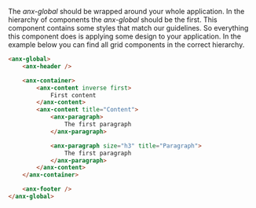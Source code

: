 The *anx-global* should be wrapped around your whole application. In the hierarchy of components the *anx-global* should be the first. This component contains some styles that match our guidelines. So everything this component does is applying some design to your application. In the example below you can find all grid components in the correct hierarchy.

```html
<anx-global>
    <anx-header />

    <anx-container>
        <anx-content inverse first>
            First content
        </anx-content>
        <anx-content title="Content">
            <anx-paragraph>
                The first paragraph
            </anx-paragraph>

            <anx-paragraph size="h3" title="Paragraph">
                The first paragraph
            </anx-paragraph>
        </anx-content>
    </anx-container>

    <anx-footer />
</anx-global>
```
